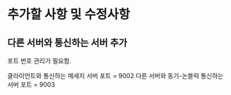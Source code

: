 # 추가할 사항 및 수정사항

## 다른 서버와 통신하는 서버 추가
포트 번호 관리가 필요함.

클라이언트와 통신하는 메세지 서버 포트 = 9002
다른 서버와 동기-논블럭 통신하는 서버 포트 = 9003
